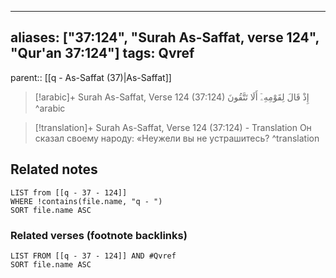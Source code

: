 
---
aliases: ["37:124", "Surah As-Saffat, verse 124", "Qur'an 37:124"]
tags: Qvref
---

parent:: [[q - As-Saffat (37)|As-Saffat]]

> [!arabic]+ Surah As-Saffat, Verse 124 (37:124)
> <span class="quran-arabic">إِذْ قَالَ لِقَوْمِهِۦٓ أَلَا تَتَّقُونَ</span>
^arabic

> [!translation]+ Surah As-Saffat, Verse 124 (37:124) - Translation
> Он сказал своему народу: «Неужели вы не устрашитесь?
^translation



## Related notes
```dataview
LIST from [[q - 37 - 124]]
WHERE !contains(file.name, "q - ")
SORT file.name ASC
```

### Related verses (footnote backlinks)
```dataview
LIST FROM [[q - 37 - 124]] AND #Qvref
SORT file.name ASC
```

